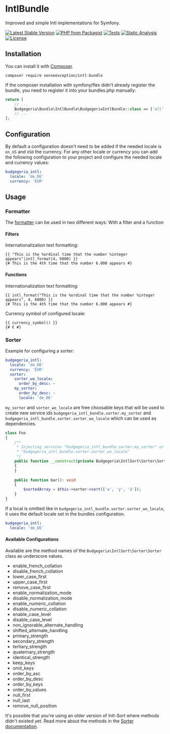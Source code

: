 # IntlBundle

Improved and simple Intl implementations for Symfony.

[![Latest Stable Version](http://poser.pugx.org/senseexception/intl-bundle/v)](https://packagist.org/packages/senseexception/intl-bundle)
[![PHP from Packagist](https://img.shields.io/packagist/php-v/senseexception/intl-bundle.svg)](https://packagist.org/packages/senseexception/intl-bundle)
[![Tests](https://github.com/SenseException/IntlBundle/actions/workflows/tests.yml/badge.svg)](https://github.com/SenseException/IntlBundle/actions/workflows/tests.yml)
[![Static Analysis](https://github.com/SenseException/IntlBundle/actions/workflows/static-analysis.yml/badge.svg)](https://github.com/SenseException/IntlBundle/actions/workflows/static-analysis.yml)
[![License](http://poser.pugx.org/senseexception/intl-bundle/license)](https://packagist.org/packages/senseexception/intl-bundle)

## Installation

You can install it with [Composer](https://getcomposer.org/).

```
composer require senseexception/intl-bundle
```

If the composer installation with symfony/flex didn't already register the bundle, you need to register it into your
bundles.php manually:

``` php
return [
    // ...
    Budgegeria\Bundle\IntlBundle\BudgegeriaIntlBundle::class => ['all' => true],
    // ...
];
```

## Configuration

By default a configuration doesn't need to be added if the needed locale is `en_US` and `USD` the currency. For any other
locale or currency you can add the following configuration to your project and configure the needed locale and currency
values:

``` yaml
budgegeria_intl:
  locale: 'de_DE'
  currency: 'EUR'
```

## Usage

### Formatter

The [formatter](https://senseexception.github.io/intl-format/#predefined-formats) can be used in two different ways: 
With a filter and a function

#### Filters

Internationalization text formatting:
``` twig
{{ "This is the %ordinal time that the number %integer appears"|intl_format(4, 6000) }}
{# This is the 4th time that the number 6.000 appears #}
```

#### Functions

Internationalization text formatting:
``` twig
{{ intl_format("This is the %ordinal time that the number %integer appears", 4, 6000) }}
{# This is the 4th time that the number 6.000 appears #}
```

Currency symbol of configured locale:
``` twig
{{ currency_symbol() }}
{# € #}
```

### Sorter

Example for configuring a sorter:

``` yaml
budgegeria_intl:
  locale: 'de_DE'
  currency: 'EUR'
  sorter:
    sorter_wo_locale:
      order_by_desc: ~
    my_sorter:
      order_by_desc: ~
      locale: 'de_DE'
```

`my_sorter` and `sorter_wo_locale` are free choosable keys that will be used to create new service ids
`budgegeria_intl_bundle.sorter.my_sorter` and `budgegeria_intl_bundle.sorter.sorter_wo_locale` which
can be used as dependencies.

``` php
class Foo
{
    /**
     * Injecting services "budgegeria_intl_bundle.sorter.my_sorter" or
     * "budgegeria_intl_bundle.sorter.sorter_wo_locale"
     */
    public function __construct(private Budgegeria\IntlSort\Sorter\Sorter $sorter)
    {
    }
    
    public function bar(): void
    {
        $sortedArray = $this->sorter->sort(['a', 'y', 'ä']);
    }
}
```

If a local is omitted like in `budgegeria_intl_bundle.sorter.sorter_wo_locale`,
it uses the default locale set in the bundles configuration.

``` yaml
budgegeria_intl:
  locale: 'de_DE'
```

#### Available Configurations

Available are the method names of the `Budgegeria\IntlSort\Sorter\Sorter` class as underscore values.

* enable_french_collation
* disable_french_collation
* lower_case_first
* upper_case_first
* remove_case_first
* enable_normalization_mode
* disable_normalization_mode
* enable_numeric_collation
* disable_numeric_collation
* enable_case_level
* disable_case_level
* non_ignorable_alternate_handling
* shifted_alternate_handling
* primary_strength
* secondary_strength
* tertiary_strength
* quaternary_strength
* identical_strength
* keep_keys
* omit_keys
* order_by_asc
* order_by_desc
* order_by_keys
* order_by_values
* null_first
* null_last
* remove_null_position

It's possible that you're using an older version of Intl-Sort where methods didn't existed yet.
Read more about the methods in the 
[Sorter documentation](https://senseexception.github.io/intl-sort/sorter-builder.html).
